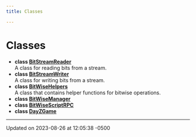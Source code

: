 ```yaml
---
title: Classes

---
```


# Classes




* **class [BitStreamReader](class_bit_stream_reader.md)** <br>A class for reading bits from a stream. 
* **class [BitStreamWriter](class_bit_stream_writer.md)** <br>A class for writing bits from a stream. 
* **class [BitWiseHelpers](class_bit_wise_helpers.md)** <br>A class that contains helper functions for bitwise operations. 
* **class [BitWiseManager](class_bit_wise_manager.md)** 
* **class [BitWiseScriptRPC](class_bit_wise_script_r_p_c.md)** 
* **class [DayZGame](class_day_z_game.md)** 



-------------------------------

Updated on 2023-08-26 at 12:05:38 -0500
